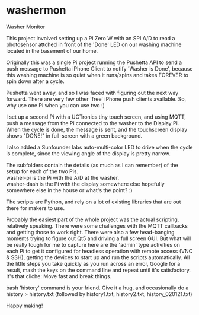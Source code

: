 # washermon
Washer Monitor

This project involved setting up a Pi Zero W with an SPI A/D to read a photosensor attched in front of the 'Done' LED on our washing machine located in the basement of our home.

Originally this was a single Pi project running the Pushetta API to send a push message to Pushetta iPhone Client to notify 'Washer is Done', because this washing machine is so quiet when it runs/spins and takes FOREVER to spin down after a cycle.

Pushetta went away, and so I was faced with figuring out the next way forward.  There are very few other 'free' iPhone push clients available.  So, why use one Pi when you can use two :)  

I set up a second Pi with a UCTronics tiny touch screen, and using MQTT, push a message from the Pi connected to the washer to the Display Pi.  When the cycle is done, the message is sent, and the touchscreen display shows "DONE!" in full-screen with a green background.

I also added a Sunfounder labs auto-multi-color LED to drive when the cycle is complete, since the viewing angle of the display is pretty narrow.

The subfolders contain the details (as much as I can remember) of the setup for each of the two Pis.  
washer-pi is the Pi with the A/D at the washer.  
washer-dash is the Pi with the display somewhere else hopefully somewhere else in the house or what's the point? :)

The scripts are Python, and rely on a lot of existing libraries that are out there for makers to use.  

Probably the easiest part of the whole project was the actual scripting, relatively speaking.  There were some challenges with the MQTT callbacks and getting those to work right.  There were also a few head-banging moments trying to figure out Qt5 and driving a full screen GUI.  But what will be really tough for me to capture here are the 'admin' type activities on each Pi to get it configured for headless operation with remote access (VNC & SSH), getting the devices to start up and run the scripts automatically. All the little steps you take quickly as you run across an error, Google for a result, mash the keys on the command line and repeat until it's satisfactory.  It's that cliche: Move fast and break things.

bash 'history' command is your friend.  Give it a hug, and occasionally do a history > history.txt (followed by history1.txt, history2.txt, history_020121.txt)

Happy making!

